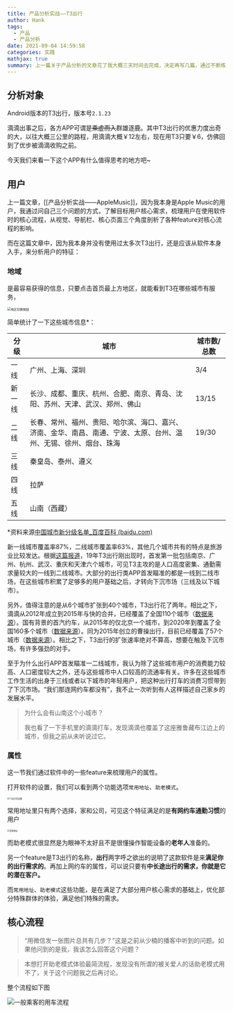 ```yaml
---
title: 产品分析实战——T3出行
author: Hank
tags:
  - 产品
  - 产品分析
date: 2021-09-04 14:59:58
categories: 实践
mathjax: true
summary: 上一篇关于产品分析的文章花了我大概三天时间去完成，决定再写几篇，通过不断练习锻炼自己的感知和表达。
---
```


## 分析对象

Android版本的T3出行，版本号`2.1.23`

滴滴出事之后，各方APP可谓是~~乘虚而入~~群雄逐鹿。其中T3出行的优惠力度出奇的大，以往大概三公里的路程，用滴滴大概￥12左右，现在用T3只要￥6，仿佛回到了优步被滴滴收购之前。

今天我们来看一下这个APP有什么值得思考的地方吧~

## 用户

上一篇文章，[[产品分析实战——AppleMusic]]，因为我本身是Apple Music的用户，我通过问自己三个问题的方式，了解目标用户核心需求，梳理用户在使用软件时的核心流程，从视觉、导航栏、核心页面三个角度剖析了各种feature对核心流程的影响。

而在这篇文章中，因为我本身并没有使用过太多次T3出行，还是应该从软件本身入手，来分析用户的特征：

### 地域

是最容易获得的信息，只要点击首页最上方地区，就能看到T3在哪些城市有服务，

<img src="https://my-picbed.oss-cn-hangzhou.aliyuncs.com/20210904214229.png" alt="地区切换按钮" style="zoom: 50%;" />

简单统计了一下这些城市信息*：

| 分级   | 城市                                                         | 城市数/总数 |
| ------ | ------------------------------------------------------------ | ----------- |
| 一线   | 广州、上海、深圳                                             | 3/4         |
| 新一线 | 长沙、成都、重庆、杭州、合肥、南京、青岛、沈阳、苏州、天津、武汉、郑州、佛山 | 13/15       |
| 二线   | 长春、常州、福州、贵阳、哈尔滨、海口、嘉兴、济南、金华、南昌、南通、宁波、太原、台州、温州、无锡、徐州、烟台、珠海 | 19/30       |
| 三线   | 秦皇岛、泰州、遵义                                           |             |
| 四线   | 拉萨                                                         |             |
| 五线   | 山南（西藏）                                                 |             |

*资料来源[中国城市新分级名单_百度百科 (baidu.com)](https://baike.baidu.com/item/中国城市新分级名单/12702007?fr=aladdin)

新一线城市覆盖率$87\%$，二线城市覆盖率$63\%$，其他几个城市共有的特点是旅游业比较发达。根据[这篇报道](https://baijiahao.baidu.com/s?id=1640358452349870232&wfr=spider&for=pc)，19年T3出行刚出现时，首发第一批包括南京、广州、杭州、武汉、重庆和天津六个城市，可见T3主攻的是人口高度密集、通勤需求量较大的一线到二线城市。大部分的出行类APP首发瞄准的都是一线到二线市场，在这些城市积累了足够多的用户基础之后，才转向下沉市场（三线及以下城市）。

另外，值得注意的是从6个城市扩张到40个城市，T3出行花了两年。相比之下，滴滴从2012年成立到2015年与快的合并，已经覆盖了全国110个城市（[数据来源](https://www.sohu.com/a/27512588_148974)）。国有背景的首汽约车，从2015年的仅北京一个城市，到2020年到覆盖了全国160多个城市（[数据来源](https://finance.sina.com.cn/tech/2020-10-25/doc-iiznctkc7612459.shtml)）。同为2015年创立的曹操出行，目前已经覆盖了57个城市（[数据来源](https://baike.baidu.com/item/%E6%9B%B9%E6%93%8D%E5%87%BA%E8%A1%8C#4)）。相比之下，T3出行的扩张速率绝对不算高，想要在触及下沉市场，有许多强劲的对手。

至于为什么出行APP首发瞄准一二线城市，我认为除了这些城市用户的消费能力较高、人口密度较大之外，还与这些城市中人口较高的流通率有关。许多在这些城市工作生活的出身于三线或者以下城市的年轻用户，把这种出行打车的消费习惯带到了下沉市场。“我们那连网约车都没有”，我不止一次听到有人这样描述自己家乡的发展水平。

> 为什么会有山南这个小城市？
>
> 我也看了一下手机里的滴滴打车，发现滴滴也覆盖了这座雅鲁藏布江边上的城市，但我之前从未听说过它。

### 属性

这一节我们通过软件中的一些feature来梳理用户的属性。

打开软件的设置，我们可以看到两个功能选项`常用地址`、`助老模式`。

<img src="https://my-picbed.oss-cn-hangzhou.aliyuncs.com/20210905122110.png" alt="T3出行的设置" style="zoom:33%;" />

常用地址里只有两个选择，家和公司，可见这个特征满足的是**有网约车通勤习惯**的用户

<img src="https://my-picbed.oss-cn-hangzhou.aliyuncs.com/20211108131807.png" alt="常用地址" style="zoom:33%;" />

而助老模式很显然是为眼神不太好且不是很懂操作智能设备的**老年人**准备的。

另一个feature是T3出行的名称，**出行**两字呼之欲出的说明了这款软件是来**满足你的出行需求的**。再加上网约车的属性，可以说只要有**中长途出行的需求，你就是它的潜在客户。**

而`常用地址`、`助老模式`这些功能，是在满足了大部分用户核心需求的基础上，优化部分特殊群体的体验，满足他们特殊的需求。

## 核心流程

>  “用微信发一张图片总共有几步？”这是之前从少楠的播客中听到的问题。如果他问到的是我，我该怎么回答这个问题？

>  本想打开助老模式体验最简流程，发现没有所谓的被关爱人的话助老模式用不了，关于这个问题我之后再讨论。

整个流程如下图

![一般乘客的用车流程](https://my-picbed.oss-cn-hangzhou.aliyuncs.com/20210905213359.png)

